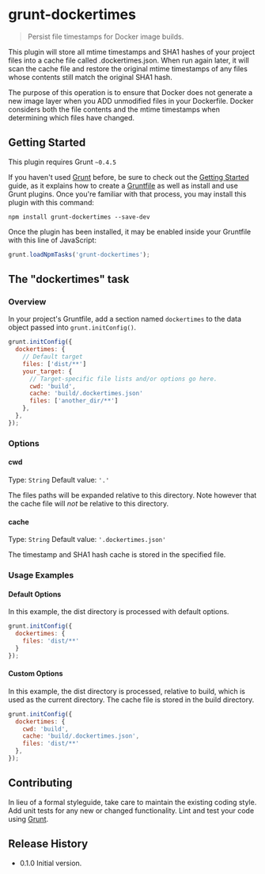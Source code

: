 # grunt-dockertimes

> Persist file timestamps for Docker image builds.

This plugin will store all mtime timestamps and SHA1 hashes of your project
files into a cache file called .dockertimes.json. When run again later, it will
scan the cache file and restore the original mtime timestamps of any files whose
contents still match the original SHA1 hash.

The purpose of this operation is to ensure that Docker does not generate a new
image layer when you ADD unmodified files in your Dockerfile. Docker considers
both the file contents and the mtime timestamps when determining which files
have changed.

## Getting Started
This plugin requires Grunt `~0.4.5`

If you haven't used [Grunt](http://gruntjs.com/) before, be sure to check out the [Getting Started](http://gruntjs.com/getting-started) guide, as it explains how to create a [Gruntfile](http://gruntjs.com/sample-gruntfile) as well as install and use Grunt plugins. Once you're familiar with that process, you may install this plugin with this command:

```shell
npm install grunt-dockertimes --save-dev
```

Once the plugin has been installed, it may be enabled inside your Gruntfile with this line of JavaScript:

```js
grunt.loadNpmTasks('grunt-dockertimes');
```

## The "dockertimes" task

### Overview
In your project's Gruntfile, add a section named `dockertimes` to the data object passed into `grunt.initConfig()`.

```js
grunt.initConfig({
  dockertimes: {
    // Default target
    files: ['dist/**']
    your_target: {
      // Target-specific file lists and/or options go here.
      cwd: 'build',
      cache: 'build/.dockertimes.json'
      files: ['another_dir/**']
    },
  },
});
```

### Options

#### cwd
Type: `String`
Default value: `'.'`

The files paths will be expanded relative to this directory. Note however that
the cache file will _not_ be relative to this directory.

#### cache
Type: `String`
Default value: `'.dockertimes.json'`

The timestamp and SHA1 hash cache is stored in the specified file.

### Usage Examples

#### Default Options
In this example, the dist directory is processed with default options.

```js
grunt.initConfig({
  dockertimes: {
    files: 'dist/**'
  }
});
```

#### Custom Options
In this example, the dist directory is processed, relative to build, which is
used as the current directory. The cache file is stored in the build directory.

```js
grunt.initConfig({
  dockertimes: {
    cwd: 'build',
    cache: 'build/.dockertimes.json',
    files: 'dist/**'
  },
});
```

## Contributing
In lieu of a formal styleguide, take care to maintain the existing coding style. Add unit tests for any new or changed functionality. Lint and test your code using [Grunt](http://gruntjs.com/).

## Release History

* 0.1.0 Initial version.
